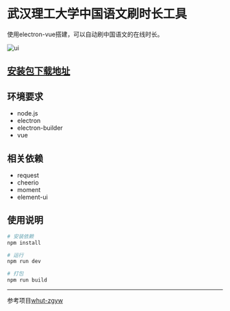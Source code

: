 # 武汉理工大学中国语文刷时长工具

使用electron-vue搭建，可以自动刷中国语文的在线时长。

![ui](https://s1.ax1x.com/2020/04/23/Ja0OJg.png)

## [安装包下载地址](https://github.com/kcqnly/whut-zgyw/releases)

## 环境要求

- node.js
- electron
- electron-builder
- vue

## 相关依赖

- request
- cheerio
- moment
- element-ui

## 使用说明

``` bash
# 安装依赖
npm install

# 运行
npm run dev

# 打包
npm run build

```

---
参考项目[whut-zgyw](https://github.com/CNYuYang/whut-zgyw)